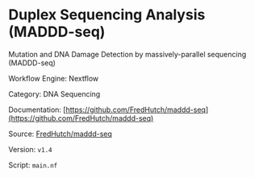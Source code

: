 # Duplex Sequencing Analysis (MADDD-seq)

Mutation and DNA Damage Detection by massively-parallel sequencing (MADDD-seq)


Workflow Engine: Nextflow


Category: DNA Sequencing


Documentation: [https://github.com/FredHutch/maddd-seq](https://github.com/FredHutch/maddd-seq)


Source: [FredHutch/maddd-seq](FredHutch/maddd-seq)


Version: `v1.4`


Script: `main.nf`
